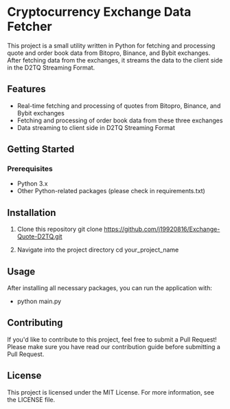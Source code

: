 # Cryptocurrency Exchange Data Fetcher
This project is a small utility written in Python for fetching and processing quote and order book data from Bitopro, Binance, and Bybit exchanges. After fetching data from the exchanges, it streams the data to the client side in the D2TQ Streaming Format.

## Features

- Real-time fetching and processing of quotes from Bitopro, Binance, and Bybit exchanges
- Fetching and processing of order book data from these three exchanges
- Data streaming to client side in D2TQ Streaming Format

## Getting Started
### Prerequisites
- Python 3.x
- Other Python-related packages (please check in requirements.txt)

## Installation
1. Clone this repository
git clone https://github.com/j19920816/Exchange-Quote-D2TQ.git

2. Navigate into the project directory
cd your_project_name

## Usage
After installing all necessary packages, you can run the application with:
- python main.py

## Contributing
If you'd like to contribute to this project, feel free to submit a Pull Request! Please make sure you have read our contribution guide before submitting a Pull Request.

## License
This project is licensed under the MIT License. For more information, see the LICENSE file.